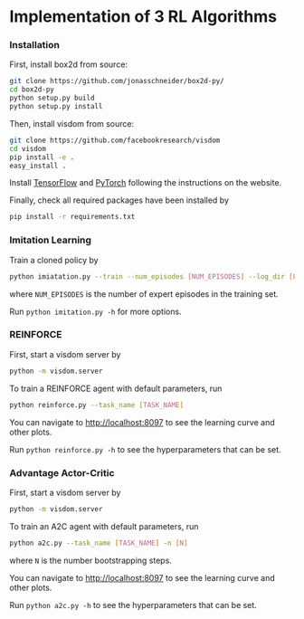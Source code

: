 # Implementation of 3 RL Algorithms

### Installation
First, install box2d from source:
```bash
git clone https://github.com/jonasschneider/box2d-py/
cd box2d-py
python setup.py build
python setup.py install
```

Then, install visdom from source:
```bash
git clone https://github.com/facebookresearch/visdom
cd visdom
pip install -e .
easy_install .
```

Install [TensorFlow](https://www.tensorflow.org/install/) and [PyTorch](http://pytorch.org/) following the instructions on the website.

Finally, check all required packages have been installed by 
```bash
pip install -r requirements.txt
```

### Imitation Learning
Train a cloned policy by
```bash
python imiatation.py --train --num_episodes [NUM_EPISODES] --log_dir [LOG_DIR]
```
where `NUM_EPISODES` is the number of expert episodes in the training set.

Run `python imitation.py -h` for more options.

### REINFORCE
First, start a visdom server by
```bash
python -m visdom.server
```
To train a REINFORCE agent with default parameters, run
```bash
python reinforce.py --task_name [TASK_NAME]
```
You can navigate to <http://localhost:8097> to see the learning curve and other plots.

Run `python reinforce.py -h` to see the hyperparameters that can be set.

### Advantage Actor-Critic
First, start a visdom server by
```bash
python -m visdom.server
```
To train an A2C agent with default parameters, run
```bash
python a2c.py --task_name [TASK_NAME] -n [N]
```
where `N` is the number bootstrapping steps.

You can navigate to <http://localhost:8097> to see the learning curve and other plots.

Run `python a2c.py -h` to see the hyperparameters that can be set.
